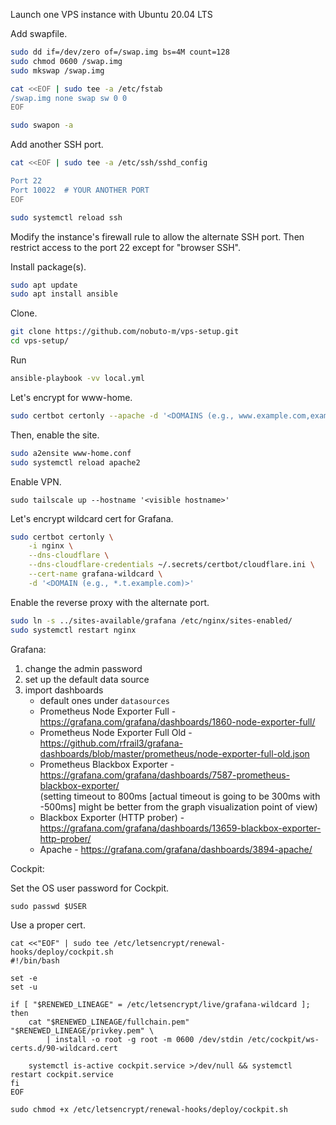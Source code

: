 Launch one VPS instance with Ubuntu 20.04 LTS

Add swapfile.

```bash
sudo dd if=/dev/zero of=/swap.img bs=4M count=128
sudo chmod 0600 /swap.img
sudo mkswap /swap.img

cat <<EOF | sudo tee -a /etc/fstab
/swap.img none swap sw 0 0
EOF

sudo swapon -a
```

Add another SSH port.

```bash
cat <<EOF | sudo tee -a /etc/ssh/sshd_config

Port 22
Port 10022  # YOUR ANOTHER PORT
EOF

sudo systemctl reload ssh
```

Modify the instance's firewall rule to allow the alternate SSH port.
Then restrict access to the port 22 except for "browser SSH".

Install package(s).

```bash
sudo apt update
sudo apt install ansible
```

Clone.

```bash
git clone https://github.com/nobuto-m/vps-setup.git
cd vps-setup/
```

Run

```bash
ansible-playbook -vv local.yml
```

Let's encrypt for www-home.

```bash
sudo certbot certonly --apache -d '<DOMAINS (e.g., www.example.com,example.com)>'
```

Then, enable the site.

```bash
sudo a2ensite www-home.conf
sudo systemctl reload apache2
```

Enable VPN.

```
sudo tailscale up --hostname '<visible hostname>'
```

Let's encrypt wildcard cert for Grafana.

```bash
sudo certbot certonly \
    -i nginx \
    --dns-cloudflare \
    --dns-cloudflare-credentials ~/.secrets/certbot/cloudflare.ini \
    --cert-name grafana-wildcard \
    -d '<DOMAIN (e.g., *.t.example.com)>'
```

Enable the reverse proxy with the alternate port.

```bash
sudo ln -s ../sites-available/grafana /etc/nginx/sites-enabled/
sudo systemctl restart nginx
```

Grafana:
1. change the admin password
1. set up the default data source
1. import dashboards
   - default ones under `datasources`
   - Prometheus Node Exporter Full - https://grafana.com/grafana/dashboards/1860-node-exporter-full/
   - Prometheus Node Exporter Full Old - https://github.com/rfrail3/grafana-dashboards/blob/master/prometheus/node-exporter-full-old.json
   - Prometheus Blackbox Exporter - https://grafana.com/grafana/dashboards/7587-prometheus-blackbox-exporter/  
     (setting timeout to 800ms [actual timeout is going to be 300ms with -500ms] might be better from the graph visualization point of view)
   - Blackbox Exporter (HTTP prober) - https://grafana.com/grafana/dashboards/13659-blackbox-exporter-http-prober/
   - Apache - https://grafana.com/grafana/dashboards/3894-apache/

Cockpit:

Set the OS user password for Cockpit.

```
sudo passwd $USER
```

Use a proper cert.

```
cat <<"EOF" | sudo tee /etc/letsencrypt/renewal-hooks/deploy/cockpit.sh
#!/bin/bash

set -e
set -u

if [ "$RENEWED_LINEAGE" = /etc/letsencrypt/live/grafana-wildcard ]; then
    cat "$RENEWED_LINEAGE/fullchain.pem" "$RENEWED_LINEAGE/privkey.pem" \
        | install -o root -g root -m 0600 /dev/stdin /etc/cockpit/ws-certs.d/90-wildcard.cert

    systemctl is-active cockpit.service >/dev/null && systemctl restart cockpit.service
fi
EOF

sudo chmod +x /etc/letsencrypt/renewal-hooks/deploy/cockpit.sh
```
